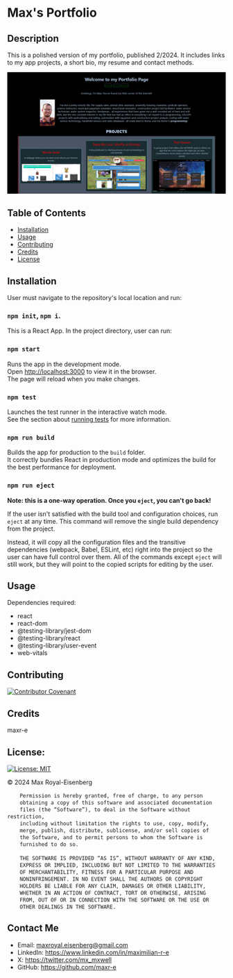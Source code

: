 # Max's Portfolio


## Description
This is a polished version of my portfolio, published 2/2024. It includes links to my app projects, a short bio, my resume and contact methods.<br>

  ![Main screen of page](/src/images/portfolio_main_scrn.png)

## Table of Contents
  * [Installation](#installation)
  * [Usage](#usage)
  * [Contributing](#contributing)
  * [Credits](#credits)
  * [License](#license)
  
## Installation

  User must navigate to the repository's local location and run:

### `npm init`, `npm i`.
  
  This is a React App. In the project directory, user can run:

### `npm start`

Runs the app in the development mode.<br>
Open [http://localhost:3000](http://localhost:3000) to view it in the browser.<br>
The page will reload when you make changes.

### `npm test`

Launches the test runner in the interactive watch mode.<br>
See the section about [running tests](https://facebook.github.io/create-react-app/docs/running-tests) for more information.

### `npm run build`

Builds the app for production to the `build` folder.<br>
It correctly bundles React in production mode and optimizes the build for the best performance for deployment.

### `npm run eject`

**Note: this is a one-way operation. Once you `eject`, you can't go back!**

If the user isn't satisfied with the build tool and configuration choices, run `eject` at any time. This command will remove the single build dependency from the project.

Instead, it will copy all the configuration files and the transitive dependencies (webpack, Babel, ESLint, etc) right into the project so the user can have full control over them. All of the commands except `eject` will still work, but they will point to the copied scripts for editing by the user.
  
## Usage

  Dependencies required:
   * react
   * react-dom
   * @testing-library/jest-dom
   * @testing-library/react
   * @testing-library/user-event
   * web-vitals
  
## Contributing

[![Contributor Covenant](https://img.shields.io/badge/Contributor%20Covenant-2.1-4baaaa.svg)](https://www.contributor-covenant.org/)

## Credits

maxr-e

## License:

  [![License: MIT](https://img.shields.io/badge/License-MIT-yellow.svg)](https://opensource.org/licenses/MIT)

&copy; 2024 Max Royal-Eisenberg

        Permission is hereby granted, free of charge, to any person 
        obtaining a copy of this software and associated documentation 
        files (the “Software”), to deal in the Software without restriction, 
        including without limitation the rights to use, copy, modify, 
        merge, publish, distribute, sublicense, and/or sell copies of 
        the Software, and to permit persons to whom the Software is 
        furnished to do so.
        
        THE SOFTWARE IS PROVIDED “AS IS”, WITHOUT WARRANTY OF ANY KIND, 
        EXPRESS OR IMPLIED, INCLUDING BUT NOT LIMITED TO THE WARRANTIES 
        OF MERCHANTABILITY, FITNESS FOR A PARTICULAR PURPOSE AND 
        NONINFRINGEMENT. IN NO EVENT SHALL THE AUTHORS OR COPYRIGHT 
        HOLDERS BE LIABLE FOR ANY CLAIM, DAMAGES OR OTHER LIABILITY, 
        WHETHER IN AN ACTION OF CONTRACT, TORT OR OTHERWISE, ARISING 
        FROM, OUT OF OR IN CONNECTION WITH THE SOFTWARE OR THE USE OR 
        OTHER DEALINGS IN THE SOFTWARE.

## Contact Me
  * Email: maxroyal.eisenberg@gmail.com
  * LinkedIn: https://www.linkedin.com/in/maximilian-r-e
  * X: https://twitter.com/mx_mxwell
  * GitHub: https://github.com/maxr-e